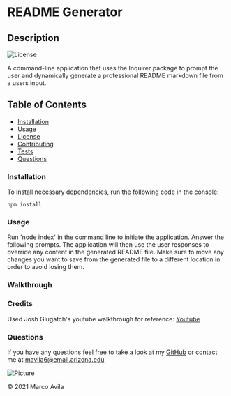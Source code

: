 # README Generator

## Description

![License](https://img.shields.io/badge/Lincense-MIT-blue.svg "License Badge")

A command-line application that uses the Inquirer package to prompt the user and dynamically generate a professional README markdown file from a users input.

## Table of Contents

- [Installation](#installation)
- [Usage](#usage)
- [License](#license)
- [Contributing](#contributing)
- [Tests](#tests)
- [Questions](#questions)

### Installation

To install necessary dependencies, run the following code in the console:

```npm install```

### Usage

Run 'node index' in the command line to initiate the application. Answer the following prompts. The application will then use the user responses to override any content in the generated README file. Make sure to move any changes you want to save from the generated file to a different location in order to avoid losing them.

### Walkthrough



### Credits

Used Josh Glugatch's youtube walkthrough for reference: [Youtube](https://youtu.be/LRUqN-3SrFA)

### Questions

If you have any questions feel free to take a look at my [GitHub](https://github.com/undefined) or contact me at mavila6@email.arizona.edu

![Picture](https://github.com/mavila6.png?size=100)

&copy; 2021 Marco Avila

